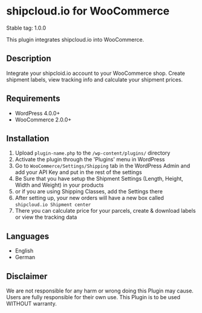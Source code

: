 # shipcloud.io for WooCommerce

Stable tag: 1.0.0

This plugin integrates shipcloud.io into WooCommerce.

## Description

Integrate your shipcloid.io account to your WooCommerce shop. Create shipment labels, view tracking info and calculate your shipment prices.

## Requirements
- WordPress 4.0.0+
- WooCommerce 2.0.0+

## Installation
1. Upload `plugin-name.php` to the `/wp-content/plugins/` directory
2. Activate the plugin through the 'Plugins' menu in WordPress
3. Go to `WooCommerce/Settings/Shipping` tab in the WordPress Admin and add your API Key and put in the rest of the settings
4. Be Sure that you have setup the Shipment Settings (Length, Height, Width and Weight) in your products
5. or if you are using Shipping Classes, add the Settings there
6. After setting up, your new orders will have a new box called `shipcloud.io Shipment center`
8. There you can calculate price for your parcels, create & download labels or view the tracking data

## Languages
- English
- German

## Disclaimer

We are not responsible for any harm or wrong doing this Plugin may cause. Users are fully responsible for their own use. This Plugin is to be used WITHOUT warranty.
